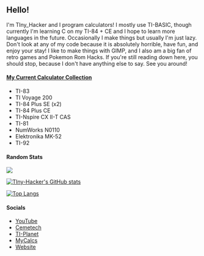 ## Hello!

I'm TIny_Hacker and I program calculators! I mostly use TI-BASIC, though currently I'm learning C on my TI-84 + CE and I hope to learn more languages in the future. Occasionally I make things but usually I'm just lazy. Don't look at any of my code because it is absolutely horrible, have fun, and enjoy your stay! I like to make things with GIMP, and I also am a big fan of retro games and Pokemon Rom Hacks. If you're still reading down here, you should stop, because I don't have anything else to say. See you around!

#### [My Current Calculator Collection](https://calcs.tiplanet.org/mycalcs/profile.php?uid=117)
* TI-83
* TI Voyage 200
* TI-84 Plus SE (x2)
* TI-84 Plus CE
* TI-Nspire CX II-T CAS
* TI-81
* NumWorks N0110
* Elektronika MK-52
* TI-92

#### Random Stats

![](https://komarev.com/ghpvc/?username=tiny-hacker&color=75a6fc)

[![TIny-Hacker's GitHub stats](https://github-readme-stats.vercel.app/api?username=tiny-hacker&theme=dark&show_icons=true&layout=compact&title_color=75a6fc&icon_color=75a6ff)](https://github.com/anuraghazra/github-readme-stats)

[![Top Langs](https://github-readme-stats.vercel.app/api/top-langs/?username=tiny-hacker&layout=compact&theme=dark&title_color=75a6fc)](https://github.com/anuraghazra/github-readme-stats)

#### Socials

* [YouTube](https://youtube.com/tinyhackercalcs/)
* [Cemetech](https://www.ceme.tech/u30499)
* [TI-Planet](https://tiplanet.org/forum/memberlist.php?mode=viewprofile&u=253163)
* [MyCalcs](https://my.calcs.quest/profile.php?uid=117)
* [Website](https://tiny-hacker.github.io)
